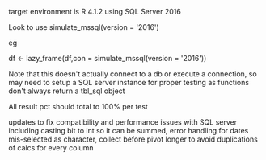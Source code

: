 
target environment is R 4.1.2 using SQL Server 2016 

Look to use simulate_mssql(version = '2016') 

eg

df <- lazy_frame(df,con = simulate_mssql(version = '2016'))

Note that this doesn't actually connect to a db or execute a connection, so may need to setup a SQL server instance for proper testing as functions don't always return a tbl_sql object

All result pct should total to 100% per test

updates to fix compatibility and performance issues with SQL server including casting bit to int so it can be summed, error handling for dates mis-selected as character, collect before pivot longer to avoid duplications of calcs for every column